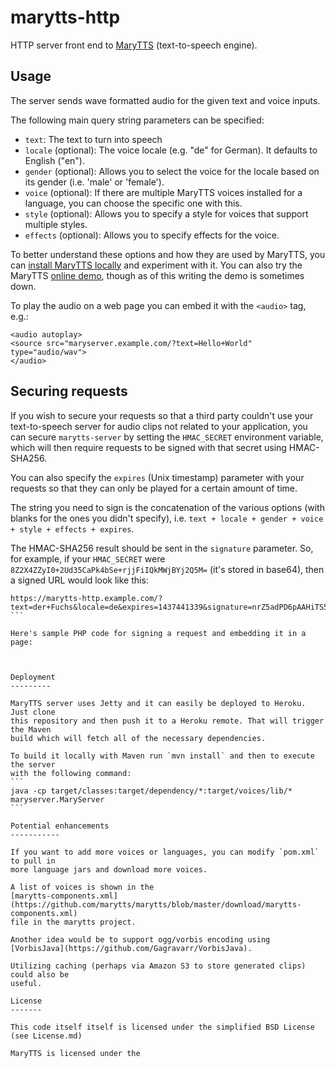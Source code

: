 marytts-http
===========

HTTP server front end to [MaryTTS](http://github.com/marytts/marytts) (text-to-speech engine).

Usage
-------

The server sends wave formatted audio for the given text and voice inputs.

The following main query string parameters can be specified:
- `text`: The text to turn into speech
- `locale` (optional): The voice locale (e.g. "de" for German). It defaults to 
  English ("en").
- `gender` (optional): Allows you to select the voice for the locale based on
  its gender (i.e. 'male' or 'female').
- `voice` (optional): If there are multiple MaryTTS voices installed for a
  language, you can choose the specific one with this.
- `style` (optional): Allows you to specify a style for voices that support
  multiple styles.
- `effects` (optional): Allows you to specify effects for the voice.

To better understand these options and how they are used by MaryTTS, you can
[install MaryTTS locally](http://mary.dfki.de/download/) and experiment with it.
You can also try the MaryTTS [online demo](http://mary.dfki.de:59125/), though
as of this writing the demo is sometimes down.

To play the audio on a web page you can embed it with the `<audio>` tag, e.g.:
```
<audio autoplay>
<source src="maryserver.example.com/?text=Hello+World" type="audio/wav">
</audio>
```

Securing requests
-------

If you wish to secure your requests so that a third party couldn't use your
text-to-speech server for audio clips not related to your application, you can
secure `marytts-server` by setting the `HMAC_SECRET` environment variable, which 
will then require requests to be signed with that secret using HMAC-SHA256.

You can also specify the `expires` (Unix timestamp) parameter with your requests
so that they can only be played for a certain amount of time.

The string you need to sign is the concatenation of the various options (with
    blanks for the ones you didn't specify), i.e.
`text + locale + gender + voice + style + effects + expires`.

The HMAC-SHA256 result should be sent in the `signature` parameter. 
So, for example, if your `HMAC_SECRET` were 
`8Z2X4ZZyI0+2Ud35CaPk4bSe+rjjFiIQkMWjBYj2Q5M=` (it's stored in base64), then a
signed URL would look like this:
``````
https://marytts-http.example.com/?text=der+Fuchs&locale=de&expires=1437441339&signature=nrZ5adPD6pAAHiTS5Mh7KgWD2I9QyPYAQ01p2U8eLr4%3D
```

Here's sample PHP code for signing a request and embedding it in a page:



Deployment
---------

MaryTTS server uses Jetty and it can easily be deployed to Heroku. Just clone
this repository and then push it to a Heroku remote. That will trigger the Maven
build which will fetch all of the necessary dependencies.

To build it locally with Maven run `mvn install` and then to execute the server 
with the following command:
```
java -cp target/classes:target/dependency/*:target/voices/lib/* maryserver.MaryServer
```

Potential enhancements
-----------

If you want to add more voices or languages, you can modify `pom.xml` to pull in 
more language jars and download more voices. 

A list of voices is shown in the 
[marytts-components.xml](https://github.com/marytts/marytts/blob/master/download/marytts-components.xml)
file in the marytts project.

Another idea would be to support ogg/vorbis encoding using 
[VorbisJava](https://github.com/Gagravarr/VorbisJava).

Utilizing caching (perhaps via Amazon S3 to store generated clips) could also be 
useful.

License
-------

This code itself itself is licensed under the simplified BSD License (see License.md)

MaryTTS is licensed under the 
